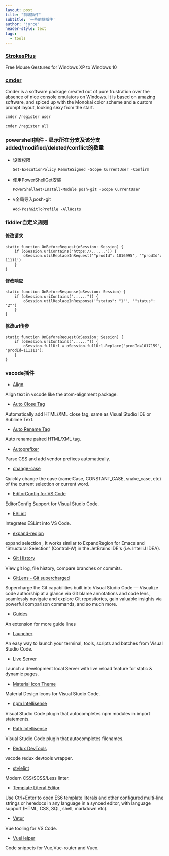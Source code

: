 ```yaml
---
layout: post
title: "前端插件"
subtitle: '一些前端插件'
author: "jorce"
header-style: text
tags:
  - tools
---
```


### [StrokesPlus](http://www.strokesplus.com/)

Free Mouse Gestures for Windows XP to Windows 10

### [cmder](http://cmder.net/)

Cmder is a software package created out of pure frustration over the absence of nice console emulators on Windows. It is based on amazing software, and spiced up with the Monokai color scheme and a custom prompt layout, looking sexy from the start.

```bash
cmder /register user

cmder /register all
```

### powershell插件 - 显示所在分支及该分支added/modified/deleted/conflict的数量

* 设置权限

    `Set-ExecutionPolicy RemoteSigned -Scope CurrentUser -Confirm`

* 使用PowerShellGet安装

    `PowerShellGet\Install-Module posh-git -Scope CurrentUser`

* v全局导入posh-git

    `Add-PoshGitToProfile -AllHosts`

### fiddler自定义规则

#### 修改请求

    static function OnBeforeRequest(oSession: Session) {
        if (oSession.uriContains("https://......")) {
            oSession.utilReplaceInRequest('"prodId": 1016995', '"prodId": 11111')
        }
    }

#### 修改响应

    static function OnBeforeResponse(oSession: Session) {
        if (oSession.uriContains("......")) {
            oSession.utilReplaceInResponse('"status": "1"', '"status": "2"')
        }
    }

#### 修改url传参

    static function OnBeforeRequest(oSession: Session) {
        if (oSession.uriContains("......")) {
            oSession.fullUrl = oSession.fullUrl.Replace("prodId=1017159", "prodId=111111");
        }
    }

### vscode插件

* [Align](https://marketplace.visualstudio.com/items?itemName=steve8708.Align)

Align text in vscode like the atom-alignment package.

* [Auto Close Tag](https://marketplace.visualstudio.com/items?itemName=formulahendry.auto-close-tag)

Automatically add HTML/XML close tag, same as Visual Studio IDE or Sublime Text.

* [Auto Rename Tag](https://marketplace.visualstudio.com/items?itemName=formulahendry.auto-rename-tag)

Auto rename paired HTML/XML tag.

* [Autoprefixer](https://marketplace.visualstudio.com/items?itemName=mrmlnc.vscode-autoprefixer)

Parse CSS and add vendor prefixes automatically.

* [change-case](https://marketplace.visualstudio.com/items?itemName=wmaurer.change-case)

Quickly change the case (camelCase, CONSTANT_CASE, snake_case, etc) of the current selection or current word.

* [EditorConfig for VS Code](https://marketplace.visualstudio.com/items?itemName=EditorConfig.EditorConfig)

EditorConfig Support for Visual Studio Code.

* [ESLint](https://marketplace.visualstudio.com/items?itemName=dbaeumer.vscode-eslint)

Integrates ESLint into VS Code.

* [expand-region](https://marketplace.visualstudio.com/items?itemName=letrieu.expand-region)

expand selection , It works similar to ExpandRegion for Emacs and “Structural Selection” (Control-W) in the JetBrains IDE's (i.e. IntelliJ IDEA).

* [Git History](https://marketplace.visualstudio.com/items?itemName=donjayamanne.githistory)

View git log, file history, compare branches or commits.

* [GitLens - Git supercharged](https://marketplace.visualstudio.com/items?itemName=eamodio.gitlens)

Supercharge the Git capabilities built into Visual Studio Code — Visualize code authorship at a glance via Git blame annotations and code lens, seamlessly navigate and explore Git repositories, gain valuable insights via powerful comparison commands, and so much more.

* [Guides](https://marketplace.visualstudio.com/items?itemName=spywhere.guides)

An extension for more guide lines

* [Launcher](https://marketplace.visualstudio.com/items?itemName=ilich8086.launcher)

An easy way to launch your terminal, tools, scripts and batches from Visual Studio Code.

* [Live Server](https://marketplace.visualstudio.com/items?itemName=ritwickdey.LiveServer)

Launch a development local Server with live reload feature for static & dynamic pages.

* [Material Icon Theme](https://marketplace.visualstudio.com/items?itemName=PKief.material-icon-theme)

Material Design Icons for Visual Studio Code.

* [npm Intellisense](https://marketplace.visualstudio.com/items?itemName=christian-kohler.npm-intellisense)

Visual Studio Code plugin that autocompletes npm modules in import statements.

* [Path Intellisense](https://marketplace.visualstudio.com/items?itemName=christian-kohler.path-intellisense)

Visual Studio Code plugin that autocompletes filenames.

* [Redux DevTools](https://marketplace.visualstudio.com/items?itemName=jingkaizhao.vscode-redux-devtools)

vscode redux devtools wrapper.

* [stylelint](https://marketplace.visualstudio.com/items?itemName=shinnn.stylelint)

Modern CSS/SCSS/Less linter.

* [Template Literal Editor](https://marketplace.visualstudio.com/items?itemName=plievone.vscode-template-literal-editor)

Use Ctrl+Enter to open ES6 template literals and other configured multi-line strings or heredocs in any language in a synced editor, with language support (HTML, CSS, SQL, shell, markdown etc).

* [Vetur](https://marketplace.visualstudio.com/items?itemName=octref.vetur)

Vue tooling for VS Code.

* [VueHelper](https://marketplace.visualstudio.com/items?itemName=oysun.vuehelper)

Code snippets for Vue,Vue-router and Vuex.
